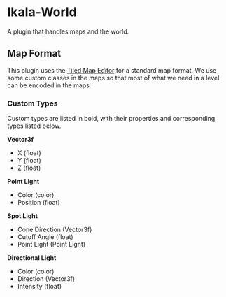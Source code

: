 # Ikala-World

A plugin that handles maps and the world.


## Map Format

This plugin uses the [Tiled Map Editor](https://www.mapeditor.org/) for a standard map format. We use some custom classes in the maps so that most of what we need in a level can be encoded in the maps.


### Custom Types

Custom types are listed in bold, with their properties and corresponding types listed below.

**Vector3f**
* X (float)
* Y (float)
* Z (float)

**Point Light**
* Color (color)
* Position (float)

**Spot Light**
* Cone Direction (Vector3f)
* Cutoff Angle (float)
* Point Light (Point Light)

**Directional Light**
* Color (color)
* Direction (Vector3f)
* Intensity (float)
